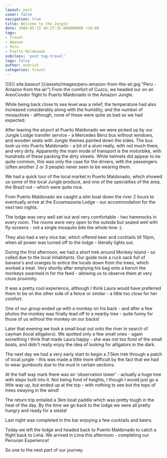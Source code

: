 ```yaml
---
layout: post
cover: false
navigation: true
title: Welcome to the Jungle
date: 2008-05-15 10:27:35.000000000 +10:00
tags: 
- Travel
- Amazon
- Peru
- Puerto Maldonado
subclass: 'post tag-travel'
logo: false
author: modrich
categories: travel
---
```

![]({{ site.baseurl }}/assets/images/peru-amazon-from-the-air.jpg "Peru - Amazon from the air")
From the comfort of Cuzco, we headed our on an AreoCondor flight to Puerto Maldonado in the Amazon Jungle.

While being back close to sea level was a relief, the temperature had also increased considerably along with the humidity, and the number of mosquitoes - although, none of these were quite as bad as we had expected.

After leaving the airport at Puerto Maldonado we were picked up by our Jungle Lodge transfer service - a Mercedes Benz bus without windows, and wooden seats with Jungle themes painted down the sides. The bus took us into Puerto Maldonado - a bit of a slum really, with not much there, and very dirty. Apparently the main mode of transport is the motorbike, with hundreds of these packing the dirty streets. While helmets did appear to be quite common, this was only the case for the drivers, with the passengers (often another 2 or 3 people) never seen to be wearing them.

We had a quick tour of the local market in Puerto Maldonado, which showed us some of the local Jungle produce, and one of the specialties of the area, the Brazil nut - which were quite nice.

From Puerto Maldonado we caught a slim boat down the river 2 hours to eventually arrive at the Ecoamazonia Lodge - our accommodation for the next two nights.

The lodge was very well set out and very comfortable - two hammocks in every room. The rooms were very open to the outside but sealed well with fly-screens - not a single mosquito bite the whole time :).

They also had a very nice bar, which offered beer and cocktails till 10pm, when all power was turned off to the lodge - literally lights out.

During the first afternoon, we had a short trek around Monkey Island - so called due to the local inhabitants. Our guide took a ruck sack full of banana's and oranges to entice the locals down from the trees, which worked a treat. Very shortly after emptying his bag onto a bench the monkeys swarmed in for the feed - allowing us to observe them at very close proximity.

It was a pretty cool experience, although I think Laura would have preferred them to be on the other side of a fence or similar - a little too close for her comfort.

One of our group ended up with a monkey on his back - and after a few photos the monkey was finally lead off to a nearby tree - quite funny for those of us without the monkey on our backs!

Later that evening we took a small boat out onto the river in search of cayman (local alligators). We spotted only a few small ones - again something I think that made Laura happy - she was not too fond of the small boats, and didn't really enjoy the idea of looking for alligators in the dark.

The next day we had a very early start to begin a 7.5km trek through a patch of local jungle - this was made a little more difficult by the fact that we had to wear gumboots due to the mud in certain sections.

At the half way mark there was an 'observation tower' - actually a huge tree with steps built into it. Not being fond of heights, I though I would just go a little way up, but ended up at the top - with nothing to see but the tops of trees swaying in the wind!

The return trip entailed a 3km boat paddle which was pretty tough in the heat of the day. By the time we go back to the lodge we were all pretty hungry and ready for a siesta!

Last night was completed in the bar enjoying a few cocktails and beers.

Today we left the lodge and headed back to Puerto Maldonado to catch a flight back to Lima. We arrived in Lima this afternoon - completing our Peruvian Experience!

So one to the next part of our journey.

